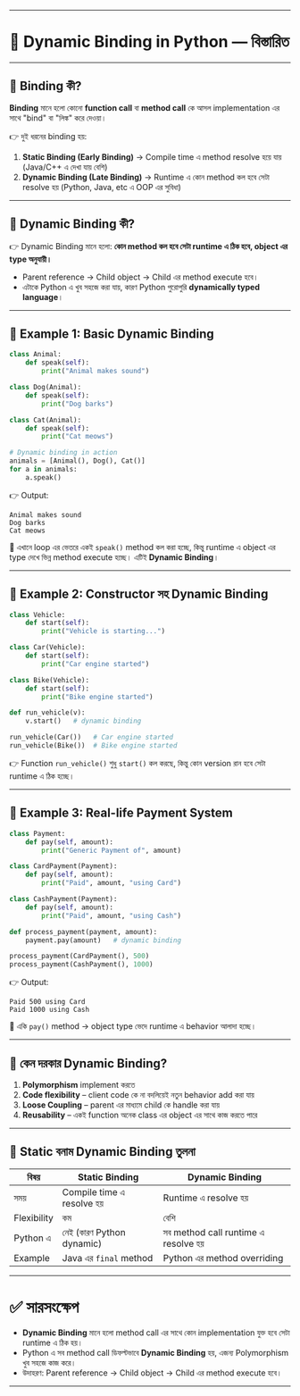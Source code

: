 
---

# 🐍 Dynamic Binding in Python — বিস্তারিত

---

## 🔹 Binding কী?

**Binding** মানে হলো কোনো **function call** বা **method call** কে আসল implementation এর সাথে "bind" বা "লিঙ্ক" করে দেওয়া।

👉 দুই ধরনের binding হয়:

1. **Static Binding (Early Binding)** → Compile time এ method resolve হয়ে যায় (Java/C++ এ দেখা যায় বেশি)
2. **Dynamic Binding (Late Binding)** → Runtime এ কোন method কল হবে সেটা resolve হয় (Python, Java, etc এ OOP এর সুবিধা)

---

## 🔹 Dynamic Binding কী?

👉 Dynamic Binding মানে হলো: **কোন method কল হবে সেটা runtime এ ঠিক হবে, object এর type অনুযায়ী।**

* Parent reference → Child object → Child এর method execute হবে।
* এটাকে Python এ খুব সহজে করা যায়, কারণ Python পুরোপুরি **dynamically typed language**।

---

## 📝 Example 1: Basic Dynamic Binding

```python
class Animal:
    def speak(self):
        print("Animal makes sound")

class Dog(Animal):
    def speak(self):
        print("Dog barks")

class Cat(Animal):
    def speak(self):
        print("Cat meows")

# Dynamic binding in action
animals = [Animal(), Dog(), Cat()]
for a in animals:
    a.speak()
```

👉 Output:

```
Animal makes sound
Dog barks
Cat meows
```

🔹 এখানে loop এর ভেতরে একই `speak()` method কল করা হচ্ছে, কিন্তু runtime এ object এর type দেখে ভিন্ন method execute হচ্ছে। এটিই **Dynamic Binding**।

---

## 📝 Example 2: Constructor সহ Dynamic Binding

```python
class Vehicle:
    def start(self):
        print("Vehicle is starting...")

class Car(Vehicle):
    def start(self):
        print("Car engine started")

class Bike(Vehicle):
    def start(self):
        print("Bike engine started")

def run_vehicle(v):
    v.start()   # dynamic binding

run_vehicle(Car())   # Car engine started
run_vehicle(Bike())  # Bike engine started
```

👉 Function `run_vehicle()` শুধু `start()` কল করছে, কিন্তু কোন version রান হবে সেটা runtime এ ঠিক হচ্ছে।

---

## 📝 Example 3: Real-life Payment System

```python
class Payment:
    def pay(self, amount):
        print("Generic Payment of", amount)

class CardPayment(Payment):
    def pay(self, amount):
        print("Paid", amount, "using Card")

class CashPayment(Payment):
    def pay(self, amount):
        print("Paid", amount, "using Cash")

def process_payment(payment, amount):
    payment.pay(amount)   # dynamic binding

process_payment(CardPayment(), 500)
process_payment(CashPayment(), 1000)
```

👉 Output:

```
Paid 500 using Card
Paid 1000 using Cash
```

🔹 একি `pay()` method → object type ভেদে runtime এ behavior আলাদা হচ্ছে।

---

## 🔹 কেন দরকার Dynamic Binding?

1. **Polymorphism** implement করতে
2. **Code flexibility** – client code কে না বদলিয়েই নতুন behavior add করা যায়
3. **Loose Coupling** – parent এর মাধ্যমে child কে handle করা যায়
4. **Reusability** – একই function অনেক class এর object এর সাথে কাজ করতে পারে

---

## 🔹 Static বনাম Dynamic Binding তুলনা

| বিষয়        | Static Binding            | Dynamic Binding                     |
| ----------- | ------------------------- | ----------------------------------- |
| সময়         | Compile time এ resolve হয় | Runtime এ resolve হয়                |
| Flexibility | কম                        | বেশি                                |
| Python এ    | নেই (কারণ Python dynamic) | সব method call runtime এ resolve হয় |
| Example     | Java এর `final` method    | Python এর method overriding         |

---

# ✅ সারসংক্ষেপ

* **Dynamic Binding** মানে হলো method call এর সাথে কোন implementation যুক্ত হবে সেটা runtime এ ঠিক হয়।
* Python এ সব method call ডিফল্টভাবে **Dynamic Binding** হয়, এজন্য Polymorphism খুব সহজে কাজ করে।
* উদাহরণ: Parent reference → Child object → Child এর method execute হবে।

---

